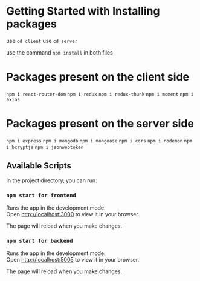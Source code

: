 # Getting Started with Installing packages

use `cd client`
use `cd server`

use the command `npm install` in both files

# Packages present on the client side

`npm i react-router-dom`
`npm i redux`
`npm i redux-thunk`
`npm i moment`
`npm i axios`

# Packages present on the server side

`npm i express`
`npm i mongodb`
`npm i mongoose`
`npm i cors`
`npm i nodemon`
`npm i bcryptjs`
`npm i jsonwebtoken`

## Available Scripts

In the project directory, you can run:

### `npm start for frontend`

Runs the app in the development mode.\
Open [http://localhost:3000](http://localhost:3000) to view it in your browser.

The page will reload when you make changes.

### `npm start for backend`

Runs the app in the development mode.\
Open [http://localhost:5005](http://localhost:5005) to view it in your browser.

The page will reload when you make changes.